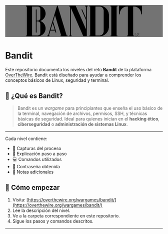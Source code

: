 ![bandit](Assets/Bnt.jpg)

# Bandit 

Este repositorio documenta los niveles del reto **Bandit** de la plataforma [OverTheWire](https://overthewire.org/wargames/bandit/). 
Bandit está diseñado para ayudar a comprender los conceptos básicos de Linux, seguridad y terminal.

## 🎯 ¿Qué es Bandit?

> Bandit es un *wargame* para principiantes que enseña el uso básico de la terminal, navegación de archivos, permisos, SSH, y técnicas básicas de seguridad.
Ideal para quienes inician en el **hacking ético**, **ciberseguridad** o **administración de sistemas Linux**.

---


Cada nivel contiene:
- 📸 Capturas del proceso
- 🧠 Explicación paso a paso
- 💻 Comandos utilizados
- 🔑 Contraseña obtenida
- 📝 Notas adicionales

## 🚀 Cómo empezar

1. Visita: [https://overthewire.org/wargames/bandit/](https://overthewire.org/wargames/bandit/)
2. Lee la descripción del nivel.
3. Ve a la carpeta correspondiente en este repositorio.
4. Sigue los pasos y comandos descritos.

---
